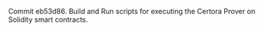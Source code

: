 Commit eb53d86.                    Build and Run scripts for executing the Certora Prover on Solidity smart contracts.